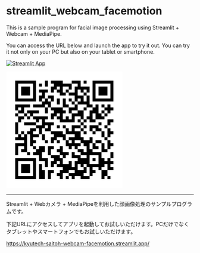 # streamlit_webcam_facemotion

This is a sample program for facial image processing using Streamlit + Webcam + MediaPipe.

You can access the URL below and launch the app to try it out. You can try it not only on your PC but also on your tablet or smartphone.

[![Streamlit App](https://static.streamlit.io/badges/streamlit_badge_black_white.svg)](https://kyutech-saitoh-webcam-facemotion.streamlit.app)

![QR](data/QR.png)

---

Streamlit + Webカメラ + MediaPipeを利用した顔画像処理のサンプルプログラムです。

下記URLにアクセスしてアプリを起動してお試しいただけます。PCだけでなくタブレットやスマートフォンでもお試しいただけます。

<a href="https://kyutech-saitoh-webcam-facemotion.streamlit.app/" target="_blank" rel="noopener noreferrer">https://kyutech-saitoh-webcam-facemotion.streamlit.app/</a>
